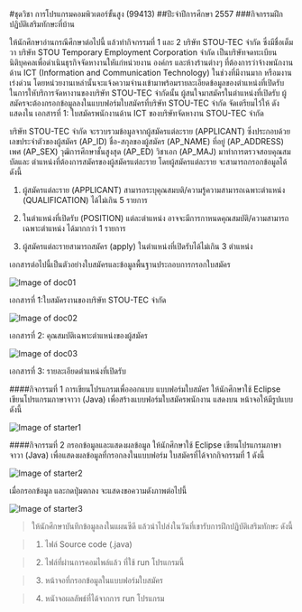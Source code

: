 #ชุดวิชา การโปรแกรมคอมพิวเตอร์ขั้นสูง (99413)
##ปีะจำปีการศึกษา 2557
###กิจกรรมฝีกปฏิบัติเสริมทักษะที่บ้าน

ให้นักศึกษาอ่านกรณีศึกษาต่อไปนี้ แล้วทำกิจกรรมที่ 1 และ 2
บริษัท STOU-TEC จำกัด ซึ่งมีชื่อเต็มวา บริษัท STOU Temporary Employment Corporation จำกัด เป็นบริษัทจดทะเบียนนิติบุคคลเพื่อดำเนินธุรกิจจัดหางานใหัแก่หน่วยงาน องค์กร และห้างร้านต่างๆ ที่ต้องการว่าจ้างพนักงานด้าน ICT (Information and Communication Technology) ในช่วงที่มีงานมาก หรือมงานเร่งด่วน โดยหน่วยงานเหล่านั้นจะแจ้งความจำนงเข้ามาพร้อมรายละเอียดข้อมูลของตำแหน่งที่เปิดรับ ในการใหับริการจัดหางานของบริษัท STOU-TEC จำกัดนั้น ผู้สนใจมาสมัครในตำแหน่งที่เปิดรับ ผู้สมัครจะต้องกรอกข้อมูลลงในแบบฟอร์มใบสมัครที่บริษัท STOU-TEC จำกัด จัดเตรียมไว้ให้ ดังแสดงใน เอกสารที่ 1: ใบสมัครพนักงานด้าน ICT ของบริษัทจัดหางาน STOU-TEC จำกัด

บริษัท STOU-TEC จำกัด จะรวบรวมข้อมูลจากผู้สมัครแต่ละราย (APPLICANT) ซึ่งประกอบด้วย เลขประจำตัวของผู้สมัคร (AP_ID) ชื่อ-สกุลของผู้สมัคร (AP_NAME) ที่อยู่ (AP_ADDRESS) เพศ (AP_SEX) วุฒิการศึกษาชั้นสูงสุด (AP_ED) วิชาเอก (AP_MAJ) มาทำการตรวจสอบคุณสมบัตและ ตำแหน่งที่ต้องการสมัครของผู้สมัครแต่ละราย โดยผู้สมัครแต่ละราย จะสามารถกรอกข้อมูลได้ดังนี้

1. ผู้สมัครแต่ละราย (APPLICANT) สามารถระบุคุณสมบติ/ความรู้ความสามารถเฉพาะตำแหน่ง (QUALIFICATION) ได้ไม่เกิน 5 รายการ

2. ในตำแหน่งที่เปิดรับ (POSITION) แต่ละตำแหน่ง อาจจะมีการกาหนดคุณสมบัติ/ความสามารถ เฉพาะตำแหน่ง ได้มากกว่า 1 รายการ

3. ผู้สมัครแต่ละรายสามารถสมัคร (apply) ในตำแหน่งที่เปิดรับได้ไม่เกิน 3 ตำแหน่ง


เอกสารต่อไปนี้เป็นตัวอย่างใบสมัครและข้อมูลพื้นฐานประกอบการกรอกใบสมัคร

![Image of doc01](https://maggotgluon.github.io/STOU99413_HomeWork/img/99413-2557-doc01.png)

เอกสารที่ 1:ใบสมัครงานของบริษัท STOU-TEC จำกัด 

![Image of doc02](https://maggotgluon.github.io/STOU99413_HomeWork/img/99413-2557-doc02.png)

เอกสารที่ 2: คุณสมบัติเฉพาะตำแหน่งของผู้สมัคร

![Image of doc03](https://maggotgluon.github.io/STOU99413_HomeWork/img/99413-2557-doc03.png)

เอกสารที่ 3: รายละเอียดตำแหน่งที่เปิดรับ



####กิจกรรมที่ 1
การเขียนโปรแกรมเพื่อออกแบบ แบบฟอร์มใบสมัคร
ให้นักศึกษาใช้ Eclipse เขียนโปรแกรมภาษาจาวา (Java) เพื่อสร้างแบบฟอร์มใบสมัครพนักงาน แสดงบน หน้าจอให้มีรูปแบบดังนี้

![Image of starter1](https://maggotgluon.github.io/STOU99413_HomeWork/img/99413-2557-Home-57-1.png)

####กิจกรรมที่ 2
กรอกข้อมูลและแสดงผลข้อมูล
ให้นักศึกษาใช้ Eclipse เขียนโปรแกรมภาษาจาวา (Java) เพื่อแสดงผลข้อมูลที่กรอกลงในแบบฟอร์ม ใบสมัครที่ได้จากกิจกรรมที่ 1 ดังนี้

![Image of starter2](https://maggotgluon.github.io/STOU99413_HomeWork/img/99413-2557-Home-57-2.png)

เมื่อกรอกข้อมูล และกดปุ่มตกลง จะแสดงขอความดังภาพต่อไปนี้

![Image of starter3](https://maggotgluon.github.io/STOU99413_HomeWork/img/99413-2557-Home-57-3.png)

>ให้นักศึกษาบันทึกข้อมูลลงในแผนซีดี แล้วนำไปส่งในวันที่เขารับการฝึกปฏิบัติเสริมทักษะ ดังนี้ 

>1. ไฟล์ Source code (.java) 

>2. ไฟล์ที่ผ่านการคอมไพล์แล้ว ที่ใช้ run โปรแกรมนี้ 

>3. หน้าจอที่กรอกข้อมูลในแบบฟอร์มใบสมัคร 

>4. หนัาจอผลลัพธ์ที่ได้จากการ run โปรแกรม
